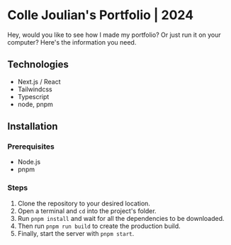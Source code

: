 # Colle Joulian's Portfolio | 2024

Hey, would you like to see how I made my portfolio? Or just run it on your computer? Here's the information you need.

## Technologies

- Next.js / React
- Tailwindcss
- Typescript
- node, pnpm

## Installation

### Prerequisites
- Node.js
- pnpm

### Steps
1. Clone the repository to your desired location.
2. Open a terminal and `cd` into the project's folder.
3. Run `pnpm install` and wait for all the dependencies to be downloaded.
4. Then run `pnpm run build` to create the production build.
5. Finally, start the server with `pnpm start`.